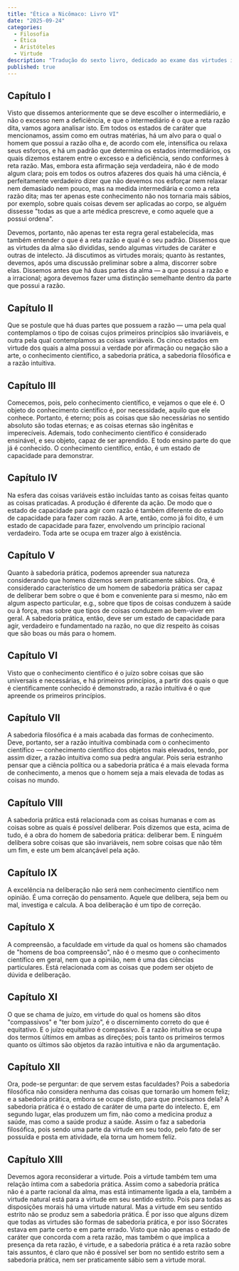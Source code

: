```yaml
---
title: "Ética a Nicômaco: Livro VI"
date: "2025-09-24"
categories:
  - Filosofia
  - Ética
  - Aristóteles
  - Virtude
description: "Tradução do sexto livro, dedicado ao exame das virtudes intelectuais. Aristóteles distingue e analisa a Sabedoria Prática (Phronesis), a Sabedoria Filosófica (Sophia), a arte, a ciência e a intuição."
published: true
---
```


## Capítulo I

Visto que dissemos anteriormente que se deve escolher o intermediário, e não o excesso nem a deficiência, e que o intermediário é o que a reta razão dita, vamos agora analisar isto. Em todos os estados de caráter que mencionamos, assim como em outras matérias, há um alvo para o qual o homem que possui a razão olha e, de acordo com ele, intensifica ou relaxa seus esforços, e há um padrão que determina os estados intermediários, os quais dizemos estarem entre o excesso e a deficiência, sendo conformes à reta razão. Mas, embora esta afirmação seja verdadeira, não é de modo algum clara; pois em todos os outros afazeres dos quais há uma ciência, é perfeitamente verdadeiro dizer que não devemos nos esforçar nem relaxar nem demasiado nem pouco, mas na medida intermediária e como a reta razão dita; mas ter apenas este conhecimento não nos tornaria mais sábios, por exemplo, sobre quais coisas devem ser aplicadas ao corpo, se alguém dissesse "todas as que a arte médica prescreve, e como aquele que a possui ordena".

Devemos, portanto, não apenas ter esta regra geral estabelecida, mas também entender o que é a reta razão e qual é o seu padrão. Dissemos que as virtudes da alma são divididas, sendo algumas virtudes de caráter e outras de intelecto. Já discutimos as virtudes morais; quanto às restantes, devemos, após uma discussão preliminar sobre a alma, discorrer sobre elas. Dissemos antes que há duas partes da alma — a que possui a razão e a irracional; agora devemos fazer uma distinção semelhante dentro da parte que possui a razão.

## Capítulo II

Que se postule que há duas partes que possuem a razão — uma pela qual contemplamos o tipo de coisas cujos primeiros princípios são invariáveis, e outra pela qual contemplamos as coisas variáveis. Os cinco estados em virtude dos quais a alma possui a verdade por afirmação ou negação são a arte, o conhecimento científico, a sabedoria prática, a sabedoria filosófica e a razão intuitiva.

## Capítulo III

Comecemos, pois, pelo conhecimento científico, e vejamos o que ele é. O objeto do conhecimento científico é, por necessidade, aquilo que ele conhece. Portanto, é eterno; pois as coisas que são necessárias no sentido absoluto são todas eternas; e as coisas eternas são ingênitas e imperecíveis. Ademais, todo conhecimento científico é considerado ensinável, e seu objeto, capaz de ser aprendido. E todo ensino parte do que já é conhecido. O conhecimento científico, então, é um estado de capacidade para demonstrar.

## Capítulo IV

Na esfera das coisas variáveis estão incluídas tanto as coisas feitas quanto as coisas praticadas. A produção é diferente da ação. De modo que o estado de capacidade para agir com razão é também diferente do estado de capacidade para fazer com razão. A arte, então, como já foi dito, é um estado de capacidade para fazer, envolvendo um princípio racional verdadeiro. Toda arte se ocupa em trazer algo à existência.

## Capítulo V

Quanto à sabedoria prática, podemos apreender sua natureza considerando que homens dizemos serem praticamente sábios. Ora, é considerado característico de um homem de sabedoria prática ser capaz de deliberar bem sobre o que é bom e conveniente para si mesmo, não em algum aspecto particular, e.g., sobre que tipos de coisas conduzem à saúde ou à força, mas sobre que tipos de coisas conduzem ao bem-viver em geral. A sabedoria prática, então, deve ser um estado de capacidade para agir, verdadeiro e fundamentado na razão, no que diz respeito às coisas que são boas ou más para o homem.

## Capítulo VI

Visto que o conhecimento científico é o juízo sobre coisas que são universais e necessárias, e há primeiros princípios, a partir dos quais o que é cientificamente conhecido é demonstrado, a razão intuitiva é o que apreende os primeiros princípios.

## Capítulo VII

A sabedoria filosófica é a mais acabada das formas de conhecimento. Deve, portanto, ser a razão intuitiva combinada com o conhecimento científico — conhecimento científico dos objetos mais elevados, tendo, por assim dizer, a razão intuitiva como sua pedra angular. Pois seria estranho pensar que a ciência política ou a sabedoria prática é a mais elevada forma de conhecimento, a menos que o homem seja a mais elevada de todas as coisas no mundo.

## Capítulo VIII

A sabedoria prática está relacionada com as coisas humanas e com as coisas sobre as quais é possível deliberar. Pois dizemos que esta, acima de tudo, é a obra do homem de sabedoria prática: deliberar bem. E ninguém delibera sobre coisas que são invariáveis, nem sobre coisas que não têm um fim, e este um bem alcançável pela ação.

## Capítulo IX

A excelência na deliberação não será nem conhecimento científico nem opinião. É uma correção do pensamento. Aquele que delibera, seja bem ou mal, investiga e calcula. A boa deliberação é um tipo de correção.

## Capítulo X

A compreensão, a faculdade em virtude da qual os homens são chamados de "homens de boa compreensão", não é o mesmo que o conhecimento científico em geral, nem que a opinião, nem é uma das ciências particulares. Está relacionada com as coisas que podem ser objeto de dúvida e deliberação.

## Capítulo XI

O que se chama de juízo, em virtude do qual os homens são ditos "compassivos" e "ter bom juízo", é o discernimento correto do que é equitativo. E o juízo equitativo é compassivo. E a razão intuitiva se ocupa dos termos últimos em ambas as direções; pois tanto os primeiros termos quanto os últimos são objetos da razão intuitiva e não da argumentação.

## Capítulo XII

Ora, pode-se perguntar: de que servem estas faculdades? Pois a sabedoria filosófica não considera nenhuma das coisas que tornarão um homem feliz; e a sabedoria prática, embora se ocupe disto, para que precisamos dela? A sabedoria prática é o estado de caráter de uma parte do intelecto. E, em segundo lugar, elas produzem um fim, não como a medicina produz a saúde, mas como a saúde produz a saúde. Assim o faz a sabedoria filosófica, pois sendo uma parte da virtude em seu todo, pelo fato de ser possuída e posta em atividade, ela torna um homem feliz.

## Capítulo XIII

Devemos agora reconsiderar a virtude. Pois a virtude também tem uma relação íntima com a sabedoria prática. Assim como a sabedoria prática não é a parte racional da alma, mas está intimamente ligada a ela, também a virtude natural está para a virtude em seu sentido estrito. Pois para todas as disposições morais há uma virtude natural. Mas a virtude em seu sentido estrito não se produz sem a sabedoria prática. É por isso que alguns dizem que todas as virtudes são formas de sabedoria prática, e por isso Sócrates estava em parte certo e em parte errado. Visto que não apenas o estado de caráter que concorda com a reta razão, mas também o que implica a presença da reta razão, é virtude, e a sabedoria prática é a reta razão sobre tais assuntos, é claro que não é possível ser bom no sentido estrito sem a sabedoria prática, nem ser praticamente sábio sem a virtude moral.

